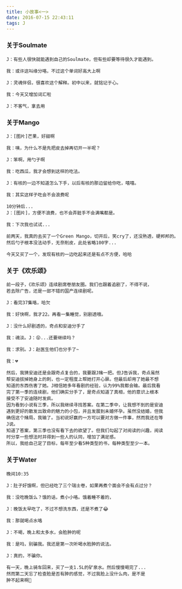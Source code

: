 ```yaml
---
title: 小故事<一>
date: 2016-07-15 22:43:11
tags: J
---
```

### 关于Soulmate
	J：有些人很快就能遇到自己的Soulmate，但有些却要等待很久才能遇到。
	
	我：或许这叫缘分咯，不过这个单词好高大上啊
	
	J：灵魂伴侣，很喜欢这个解释。初中以来，就铭记于心。
	
	我：今天又增加词汇啦
	
    J：不客气，拿去用
### 关于Mango
    J：[图片]芒果，好甜啊
    
    我：咦，为什么不是先把皮去掉再切开一半呢？
    
    J：笨啊，用勺子啊
    
    我：吃西瓜，我才会想到这样的吃法。
<!-- more -->    
    J：有核的一边不知道怎么下手，以后有核的那边留给你吃，嘻嘻。
    
    我：其实这样子吃会不会浪费呢
    
    10分钟后...
    J：[图片]，方便不浪费，也不会弄脏手不会满嘴都是。
    
    我：下次我也试试...
    
    前两天，我真的去买了一个Green Mango，切开后，笑cry了，还没熟透，硬邦邦的。
    然后勺子根本没法动手，无奈削皮，此处省略100字...
    
    今天又买了一个，发现有核的一边吃起来还是有点不方便，哈哈
### 关于《欢乐颂》
	前一段子，《欢乐颂》连续剧席卷朋友圈。我们也跟着追剧了，不得不说，
	若去除广告，还是一部不错的国产连续剧呢。
	
	J：看完37集咯，哈欠
	
	我：好快啊，我才22。再看一集睡觉，别剧透哦。
	
	J：没什么好剧透的，奇点和安迪分手了
	
	我：魂淡。J：😝...还要继续吗？
	
	我：求别。J：赵医生他们也分手了~
	
	我：💔
	
	然后，我猜安迪还是会跟奇点复合的，我要跟J赌一把。但J告诉我，奇点虽然
	帮安迪拔掉她身上的刺，也一定程度上帮她打开心扉。但最后却用了她最不想
	知道的东西伤害了她。J相信她多年看剧的经验，认为99%我都会输。最后我看
	完了第一季的连续剧，他们确实分手了，是奇点知道了真相，他的意识上根本
	接受不了安迪随时发疯。
	因为看到小说有三季，所以我继续寻找答案。在第二季中，让我想不到的是安迪
	遇到更好的散发出致命的魅力的小包，并且发展到未婚怀孕。虽然没结婚，但我
	确信这个赌局，我输了。当初说好赢的一方可以要对方做一件事，然而我还在等
	J说。
	知道了答案，第三季也没有看下去的欲望了。但我们勾起了对阅读的兴趣，阅读
	时分享一些想法时并得到一些人的认同，增加了满足感。
	所以，我给自己定了目标，每年至少看5种类型的书，每种类型至少一本。
### 关于Water	
	晚间10:35
	
	J：肚子好饿啊，但已经吃了三个瑞士卷，如果再煮个面会不会有点过分？
	
	我：没吃晚饭么？饿的话，煮小小咯。饿着睡不着的，
	
	J：晚饭太早吃了，不过不想洗东西，还是不煮了😂
	
	我：那就喝点水咯
	
	J：不喝，晚上和太多水，会脸肿的呢
	
	我：是吗，别骗我。我还是第一次听喝水脸肿的说法。
	
	J：真的，不骗你。
	
	有一天，晚上骑车回来，买了一支1.5L的矿泉水。然后慢慢喝完了...
	然而第二天忘了检查脸是否有肿的感觉，不过我脸上没什么肉，是不是
	肿不起来啊🌚
	
    